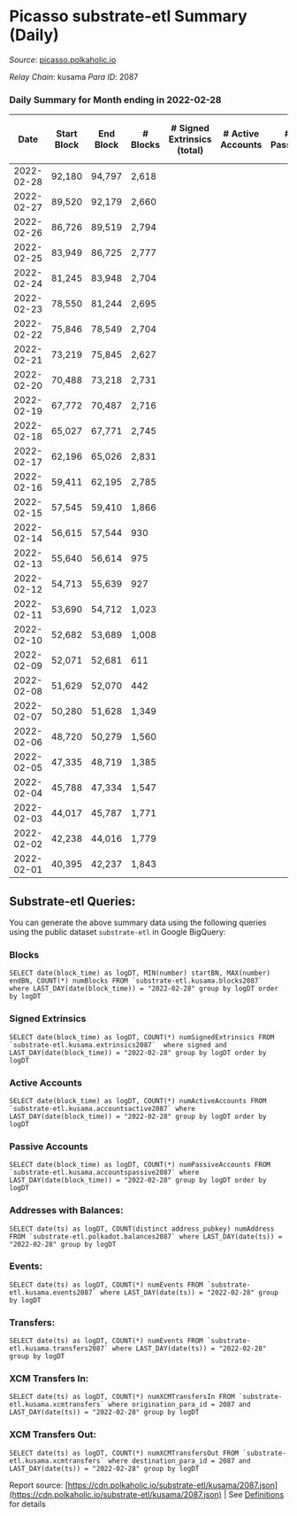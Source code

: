 # Picasso substrate-etl Summary (Daily)

_Source_: [picasso.polkaholic.io](https://picasso.polkaholic.io)

*Relay Chain*: kusama
*Para ID*: 2087



### Daily Summary for Month ending in 2022-02-28


| Date | Start Block | End Block | # Blocks | # Signed Extrinsics (total) | # Active Accounts | # Passive | # New | # Addresses with Balances | # Events | # Transfers | # XCM Transfers In | # XCM Transfers Out | Issues | 
| ---- | ----------- | --------- | -------- | --------------------------- | ----------------- | --------- | ----- | ------------------------- | -------- | ----------- | ------------------ | ------------------- | ------ |
| 2022-02-28 | 92,180 | 94,797 | 2,618 |  |  |  |  | 8 | 5,237 |   |   |   |  |
| 2022-02-27 | 89,520 | 92,179 | 2,660 |  |  |  |  | 8 | 5,322 |   |   |   |  |
| 2022-02-26 | 86,726 | 89,519 | 2,794 |  |  |  |  | 8 | 5,589 |   |   |   |  |
| 2022-02-25 | 83,949 | 86,725 | 2,777 |  |  |  |  | 8 | 5,556 |   |   |   |  |
| 2022-02-24 | 81,245 | 83,948 | 2,704 |  |  |  |  | 8 | 5,409 |   |   |   |  |
| 2022-02-23 | 78,550 | 81,244 | 2,695 |  |  |  |  | 8 | 5,392 |   |   |   |  |
| 2022-02-22 | 75,846 | 78,549 | 2,704 |  |  |  |  | 8 | 5,409 |   |   |   |  |
| 2022-02-21 | 73,219 | 75,845 | 2,627 |  |  |  |  | 8 | 5,256 |   |   |   |  |
| 2022-02-20 | 70,488 | 73,218 | 2,731 |  |  |  |  | 8 | 5,463 |   |   |   |  |
| 2022-02-19 | 67,772 | 70,487 | 2,716 |  |  |  |  | 8 | 5,434 |   |   |   |  |
| 2022-02-18 | 65,027 | 67,771 | 2,745 |  |  |  |  | 8 | 5,491 |   |   |   |  |
| 2022-02-17 | 62,196 | 65,026 | 2,831 |  |  |  |  | 8 | 5,664 |   |   |   |  |
| 2022-02-16 | 59,411 | 62,195 | 2,785 |  |  |  |  | 8 | 5,571 |   |   |   |  |
| 2022-02-15 | 57,545 | 59,410 | 1,866 |  |  |  |  | 8 | 3,734 |   |   |   |  |
| 2022-02-14 | 56,615 | 57,544 | 930 |  |  |  |  | 8 | 1,860 |   |   |   |  |
| 2022-02-13 | 55,640 | 56,614 | 975 |  |  |  |  | 8 | 1,951 |   |   |   |  |
| 2022-02-12 | 54,713 | 55,639 | 927 |  |  |  |  | 8 | 1,854 |   |   |   |  |
| 2022-02-11 | 53,690 | 54,712 | 1,023 |  |  |  |  | 8 | 2,047 |   |   |   |  |
| 2022-02-10 | 52,682 | 53,689 | 1,008 |  |  |  |  | 8 | 2,016 |   |   |   |  |
| 2022-02-09 | 52,071 | 52,681 | 611 |  |  |  |  | 8 | 1,223 |   |   |   |  |
| 2022-02-08 | 51,629 | 52,070 | 442 |  |  |  |  | 8 | 884 |   |   |   |  |
| 2022-02-07 | 50,280 | 51,628 | 1,349 |  |  |  |  | 8 | 2,702 |   |   |   |  |
| 2022-02-06 | 48,720 | 50,279 | 1,560 |  |  |  |  | 8 | 3,120 |   |   |   |  |
| 2022-02-05 | 47,335 | 48,719 | 1,385 |  |  |  |  | 8 | 2,771 |   |   |   |  |
| 2022-02-04 | 45,788 | 47,334 | 1,547 |  |  |  |  | 8 | 3,095 |   |   |   |  |
| 2022-02-03 | 44,017 | 45,787 | 1,771 |  |  |  |  | 8 | 3,543 |   |   |   |  |
| 2022-02-02 | 42,238 | 44,016 | 1,779 |  |  |  |  | 8 | 3,559 |   |   |   |  |
| 2022-02-01 | 40,395 | 42,237 | 1,843 |  |  |  |  | 8 | 3,687 |   |   |   |  |

## Substrate-etl Queries:
You can generate the above summary data using the following queries using the public dataset `substrate-etl` in Google BigQuery:


### Blocks
```
SELECT date(block_time) as logDT, MIN(number) startBN, MAX(number) endBN, COUNT(*) numBlocks FROM `substrate-etl.kusama.blocks2087`  where LAST_DAY(date(block_time)) = "2022-02-28" group by logDT order by logDT
```


### Signed Extrinsics
```
SELECT date(block_time) as logDT, COUNT(*) numSignedExtrinsics FROM `substrate-etl.kusama.extrinsics2087`  where signed and LAST_DAY(date(block_time)) = "2022-02-28" group by logDT order by logDT
```


### Active Accounts
```
SELECT date(block_time) as logDT, COUNT(*) numActiveAccounts FROM `substrate-etl.kusama.accountsactive2087` where LAST_DAY(date(block_time)) = "2022-02-28" group by logDT order by logDT
```


### Passive Accounts
```
SELECT date(block_time) as logDT, COUNT(*) numPassiveAccounts FROM `substrate-etl.kusama.accountspassive2087` where LAST_DAY(date(block_time)) = "2022-02-28" group by logDT order by logDT
```


### Addresses with Balances:
```
SELECT date(ts) as logDT, COUNT(distinct address_pubkey) numAddress FROM `substrate-etl.polkadot.balances2087` where LAST_DAY(date(ts)) = "2022-02-28" group by logDT
```


### Events:
```
SELECT date(ts) as logDT, COUNT(*) numEvents FROM `substrate-etl.kusama.events2087` where LAST_DAY(date(ts)) = "2022-02-28" group by logDT
```


### Transfers:
```
SELECT date(ts) as logDT, COUNT(*) numEvents FROM `substrate-etl.kusama.transfers2087` where LAST_DAY(date(ts)) = "2022-02-28" group by logDT
```


### XCM Transfers In:
```
SELECT date(ts) as logDT, COUNT(*) numXCMTransfersIn FROM `substrate-etl.kusama.xcmtransfers` where origination_para_id = 2087 and LAST_DAY(date(ts)) = "2022-02-28" group by logDT
```


### XCM Transfers Out:
```
SELECT date(ts) as logDT, COUNT(*) numXCMTransfersOut FROM `substrate-etl.kusama.xcmtransfers` where destination_para_id = 2087 and LAST_DAY(date(ts)) = "2022-02-28" group by logDT
```



Report source: [https://cdn.polkaholic.io/substrate-etl/kusama/2087.json](https://cdn.polkaholic.io/substrate-etl/kusama/2087.json) | See [Definitions](/DEFINITIONS.md) for details
